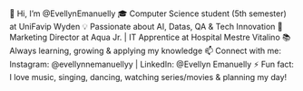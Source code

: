 👋 Hi, I’m @EvellynEmanuelly
🎓 Computer Science student (5th semester) at UniFavip Wyden
💡 Passionate about AI, Datas, QA & Tech Innovation
💼 Marketing Director at Aqua Jr. | IT Apprentice at Hospital Mestre Vitalino
📚 Always learning, growing & applying my knowledge
📫 Connect with me: Instagram: @evellynnemanuellyy | LinkedIn: @Evellyn Emanuelly
⚡ Fun fact: I love music, singing, dancing, watching series/movies & planning my day!

<!---
EvellynEmanuelly/EvellynEmanuelly is a ✨ special ✨ repository because its `README.md` (this file) appears on your GitHub profile.
You can click the Preview link to take a look at your changes.
--->
